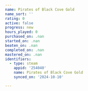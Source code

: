 ```yaml
---
name: Pirates of Black Cove Gold
name_sort: ''
rating: 0
active: false
progress: new
hours_played: 0
purchased_on: .nan
started_on: .nan
beaten_on: .nan
completed_on: .nan
mastered_on: .nan
identifiers:
  - type: steam
    appid: '254040'
    name: Pirates of Black Cove Gold
    synced_on: '2024-10-10'

---
```

